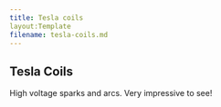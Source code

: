 ```yaml
---
title: Tesla coils
layout:Template
filename: tesla-coils.md
--- 
```




## Tesla Coils

High voltage sparks and arcs.  Very impressive to see!
